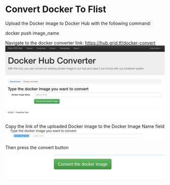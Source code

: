 # Convert Docker To Flist

Upload the Docker image to Docker Hub with the following command:

docker push image_name

Navigate to the docker converter link: https://hub.grid.tf/docker-convert
![](img/docker_convert.png)

Copy the link of the uploaded Docker image to the Docker Image Name field
![](img/docker_field.png)

Then press the convert button

![](img/docker_button.png)

